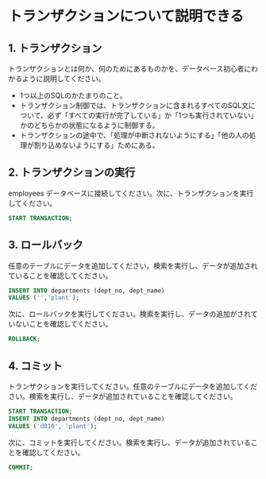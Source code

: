 # トランザクションについて説明できる

## 1. トランザクション

トランザクションとは何か、何のためにあるものかを、データベース初心者にわかるように説明してください。

- 1つ以上のSQLのかたまりのこと。
- トランザクション制御では、トランザクションに含まれるすべてのSQL文について、必ず「すべての実行が完了している」か「1つも実行されていない」かのどちらかの状態になるように制御する。
- トランザクションの途中で、「処理が中断されないようにする」「他の人の処理が割り込めないようにする」ためにある。

## 2. トランザクションの実行

employees データベースに接続してください。次に、トランザクションを実行してください。

```sql
START TRANSACTION;
```

## 3. ロールバック

任意のテーブルにデータを追加してください。検索を実行し、データが追加されていることを確認してください。

```sql
INSERT INTO departments (dept_no, dept_name)
VALUES ('','plant');
```

次に、ロールバックを実行してください。検索を実行し、データの追加がされていないことを確認してください。

```sql
ROLLBACK;
```

## 4. コミット

トランザクションを実行してください。任意のテーブルにデータを追加してください。検索を実行し、データが追加されていることを確認してください。

```sql
START TRANSACTION;
INSERT INTO departments (dept_no, dept_name)
VALUES ('d010', 'plant');
```

次に、コミットを実行してください。検索を実行し、データが追加されていることを確認してください。

```sql
COMMIT;
```
